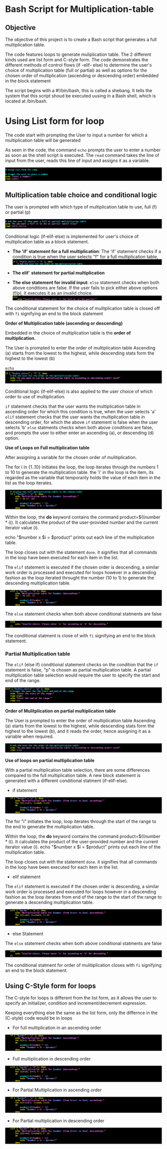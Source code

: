 # Bash Script for Multiplication-table

## Objective 

The objective of this project is to create a Bash script that generates a full multiplication table. 

The code features loops to generate muliplication table. The 2 different kinds used are list form and C-style form. The code demonstrates the different methods of control flows (if -elif- else) to determine the user's choice of multiplication table (full or partial) as well as options for the chosen order of multiplication (ascending or descending order) embedded in the block statement

The script begins with a #!/bin/bash, this is called a shebang. It tells the system that this script shoud be executed uusing in a Bash shell, which is located at /bin/bash. 



# Using List form for loop 

 
The code start with prompting the User to input a number for which a multiplication table will be generated

As seen in the code, the command `echo` prompts the user to enter a number as soon as the shell script is executed. The `read` command takes the line of input from the user, reads this line of input and assigns it as a variable.

![echo](<img/1. prompt user.png>)

## Multiplication table choice and conditional logic 

The user is prompted with which type of multiplication table to use, full (f) or partial (p) 

![alt text](<img/2. choice of table.png>)


Conditional logic (if-elif-else) is implemented for user's choice of multiplication table as a block statement.


- **The 'if' statement for a full multiplication**: 
The 'if' statement checks if a condition is true when the user selects "f" for a full multiplication table, 
![if](<img/3. full table.png>)

- **The elif` statement for partial multiplication** 


- **The else statement for invalid input**: `else` statement checks when both above conditions are false. If the user fails to pick either above options (f/p), it executes it as an invalid choice. 
![else](<img/6. else.png>)

The conditional statement for the choice of mulitplication table is closed off with `fi` signifying an end to the block statement 







**Order of Multiplication table (ascending or descending)**

Embedded in the choice of multiplication table is the **order of multiplication**. 

 The User is prompted to enter the order of multiplication table Ascending (a) starts from the lowest to the highest, while descending stats form the highest to the lowest (b)

`echo` ![alt text](img/5..png)

Conditional logic (if-elif-else) is also applied to the user choice of which order to use of multiplication.

`if` statement checks that the user wants the multiplication table in ascending order for which this condition is true, when the user selects 'a'
`elif` statement checks that the user wants the multiplication table in descending order, for which the above `if` statement is false when the user selects 'b'
`else` statments checks when both above conditions are false, and prompts the user to either enter an ascending (a), or descending (d) option. 


**Use of Loops on Full multiplication table**

After assigning a variable for the chosen order of mulitiplication. 

The for i in {1..10} initiates the loop, the loop iterates through the numbers 1 to 10 to generate the multiplication table. 
the 'i' in the loop is the item, its regarded as the variable that temporarily holds the value of each item in the list as the loop iterates.

![if](img/7..png)


Within the loop, the **do** keyword contains the command product=$((number * i)). It calculates the product of the user-provided number and the current iterator value (i).

echo "$number x $i = $product" prints out each line of the multiplication table.

The loop closes out with the statement `done`. it signifies that all commands in the loop have been executed for each item in the list. 


The `elif` statement is executed if the chosen order is descending, a similar work order is processed and executed for loops 
however in a descending fashion as the loop iterated throught the number (10 to 1) to generate the descending multiplication table.

![elif](img/8..png)


The `else` statement checks when both above conditional statments are false 

![else](img/9.else.png)

The conditional statment is close of with `fi` signifying an end to the block statement. 



### Partial Multiplication table

The `elif` (else if) conditional statement checks on the condition that the `if` statement is false, "p" is chosen as partial multiplication table.
A partial multiplication table selection would require the user to specify the start and end of the range.

![elif](<img/4. partial table.png>)

**Order of Mulitplication on partial multiplication table**

 The User is prompted to enter the order of multiplication table Ascending (a) starts from the lowest to the highest, while descending stats form the highest to the lowest (b), and it reads the order, hence assigning it as a variable when required.

![alt text](img/10.png)

**Use of loops on partial multiplication table**

With a partial multiplication table selection, there are some  differences compared to the full multiplication table. A new block statement is generated with a different conditional statment (if-elif-else). 


- if statement

![if](img/11..png)


The for "i" initiates the loop, loop iterates through the start of the range to the end to generate the multiplication table. 


Within the loop, the **do** keyword contains the command product=$((number * i)). It calculates the product of the user-provided number and the current iterator value (i).
echo "$number x $i = $product" prints out each line of the multiplication table.

The loop closes out with the statement `done`. it signifies that all commands in the loop have been executed for each item in the list. 


- elif statement

The `elif` statement is executed if the chosen order is descending, a similar work order is processed and executed for loops 
however in a descending fashion as the loop iterates from end of the range to the start of the range to generate a descending multiplication table.

![elif](img/12..png)

- else Statement

The `else` statement checks when both above conditional statments are false 

![else](img/9.else.png)

The conditional statment for order of mulitiplication closes with `fi` signifying an end to the block statement. 




 


## Using C-Style form for loops


The C-style for loops is different from the list form, as it allows the user to specify an initializer, condition and increment/decrement expression.

Keeping everything else the same as the list form, only the differnce in the (C-style) code would be in loops

- For full multiplication in an ascending order

![alt text](img/13..png)


- Full multiplication in descending order 

![alt text](img/14..png)


- For Partial Multiplication in ascending order

![alt text](img/15..png)


- For Partial multiplication in descending order

![alt text](img/16..png)